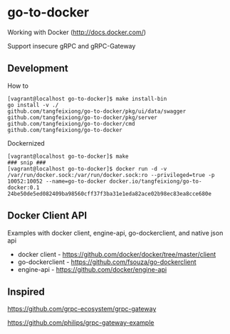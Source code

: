 # go-to-docker

Working with Docker (http://docs.docker.com/)

Support insecure gRPC and gRPC-Gateway

## Development

How to
```
[vagrant@localhost go-to-docker]$ make install-bin
go install -v ./
github.com/tangfeixiong/go-to-docker/pkg/ui/data/swagger
github.com/tangfeixiong/go-to-docker/pkg/server
github.com/tangfeixiong/go-to-docker/cmd
github.com/tangfeixiong/go-to-docker
```

Dockernized
```
[vagrant@localhost go-to-docker]$ make
### snip ###
[vagrant@localhost go-to-docker]$ docker run -d -v /var/run/docker.sock:/var/run/docker.sock:ro --privileged=true -p 10052:10052 --name=go-to-docker docker.io/tangfeixiong/go-to-docker:0.1
24be50de5ed082409ba98560cff37f3ba31e1eda82ace02b98ec83ea8cce680e
```

## Docker Client API

Examples with docker client, engine-api, go-dockerclient, and native json api

* docker client - https://github.com/docker/docker/tree/master/client
* go-dockerclient - https://github.com/fsouza/go-dockerclient
* engine-api - https://github.com/docker/engine-api

## Inspired

https://github.com/grpc-ecosystem/grpc-gateway

https://github.com/philips/grpc-gateway-example